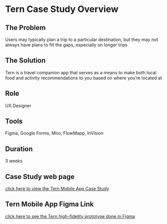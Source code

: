 # Tern Case Study Overview #

## The Problem ##
Users may typically plan a trip to a particular destination, but they may not always have plans to fill the gaps, especially on longer trips

## The Solution ##
Tern is a travel companion app that serves as a means to make both local food and activity recommendations to you based on where you’re located at

## Role ##
UX Designer

## Tools ## 
Figma, Google Forms, Miro, FlowMapp, InVision

## Duration ##
3 weeks

## Case Study web page ##
[click here to view the Tern Mobile App Case Study](https://scarrollkeene.github.io/tern_case_study/)

## Tern Mobile App Figma Link ##
[click here to see the Tern high-fidelity prototype done in Figma](https://www.figma.com/proto/RNcmtjOJVtpbQDlhksHFIp/Tern-Mobile-App?page-id=0%3A1&node-id=13%3A13&viewport=261%2C48%2C0.15&scaling=scale-down&starting-point-node-id=13%3A13)
